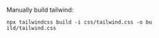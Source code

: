 Manually build tailwind:

```shell
npx tailwindcss build -i css/tailwind.css -o bu
ild/tailwind.css
```
